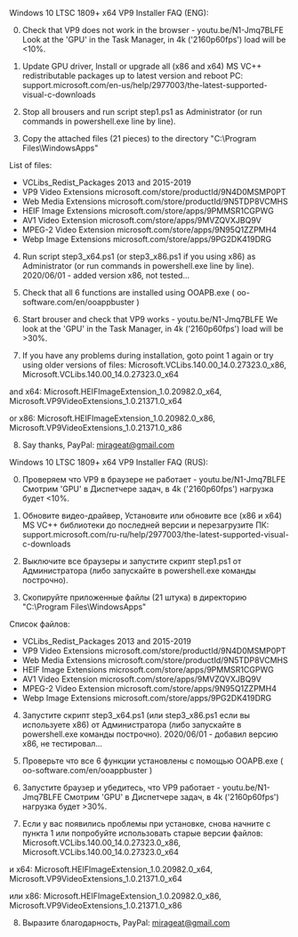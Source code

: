 Windows 10 LTSC 1809+ x64 VP9 Installer FAQ (ENG):

0) Сheck that VP9 does not work in the browser - youtu.be/N1-Jmq7BLFE
Look at the 'GPU' in the Task Manager, in 4k ('2160p60fps') load will be <10%.

1) Update GPU driver, Install or upgrade all (x86 and x64) MS VC++ redistributable packages up to latest version and reboot PC: support.microsoft.com/en-us/help/2977003/the-latest-supported-visual-c-downloads

2) Stop all brousers and run script step1.ps1 as Administrator (or run commands in powershell.exe line by line).

3) Copy the attached files (21 pieces) to the directory "C:\Program Files\WindowsApps\"

List of files:
- VCLibs_Redist_Packages 2013 and 2015-2019
- VP9 Video Extensions microsoft.com/store/productId/9N4D0MSMP0PT
- Web Media Extensions microsoft.com/store/productId/9N5TDP8VCMHS
- HEIF Image Extensions microsoft.com/store/apps/9PMMSR1CGPWG
- AV1 Video Extension microsoft.com/store/apps/9MVZQVXJBQ9V
- MPEG-2 Video Extension microsoft.com/store/apps/9N95Q1ZZPMH4
- Webp Image Extensions microsoft.com/store/apps/9PG2DK419DRG

4) Run script step3_x64.ps1 (or step3_x86.ps1 if you using x86) as Administrator (or run commands in powershell.exe line by line). 2020/06/01 - added version x86, not tested...

5) Check that all 6 functions are installed using OOAPB.exe ( oo-software.com/en/ooappbuster )

6) Start brouser and check that VP9 works - youtu.be/N1-Jmq7BLFE
We look at the 'GPU' in the Task Manager, in 4k ('2160p60fps') load will be >30%.

7) If you have any problems during installation, goto point 1 again or try using older versions of files: 
Microsoft.VCLibs.140.00_14.0.27323.0_x86, Microsoft.VCLibs.140.00_14.0.27323.0_x64 

and x64: Microsoft.HEIFImageExtension_1.0.20982.0_x64, Microsoft.VP9VideoExtensions_1.0.21371.0_x64 

or x86: Microsoft.HEIFImageExtension_1.0.20982.0_x86, Microsoft.VP9VideoExtensions_1.0.21371.0_x86 

8) Say thanks, PayPal: mirageat@gmail.com



Windows 10 LTSC 1809+ x64 VP9 Installer FAQ (RUS):

0) Проверяем что VP9 в браузере не работает - youtu.be/N1-Jmq7BLFE
Cмотрим 'GPU' в Диспетчере задач, в 4k ('2160p60fps') нагрузка будет <10%.

1) Обновите видео-драйвер, Установите или обновите все (x86 и x64) MS VC++ библиотеки до последней версии и перезагрузите ПК: support.microsoft.com/ru-ru/help/2977003/the-latest-supported-visual-c-downloads

2) Выключите все браузеры и запустите скрипт step1.ps1 от Администратора (либо запускайте в powershell.exe команды построчно).

3) Скопируйте приложенные файлы (21 штука) в директорию "C:\Program Files\WindowsApps\"

Список файлов: 
- VCLibs_Redist_Packages 2013 and 2015-2019
- VP9 Video Extensions microsoft.com/store/productId/9N4D0MSMP0PT
- Web Media Extensions microsoft.com/store/productId/9N5TDP8VCMHS
- HEIF Image Extensions microsoft.com/store/apps/9PMMSR1CGPWG
- AV1 Video Extension microsoft.com/store/apps/9MVZQVXJBQ9V
- MPEG-2 Video Extension microsoft.com/store/apps/9N95Q1ZZPMH4
- Webp Image Extensions microsoft.com/store/apps/9PG2DK419DRG

4) Запустите скрипт step3_x64.ps1 (или step3_x86.ps1 если вы используете x86) от Администратора (либо запускайте в powershell.exe команды построчно). 2020/06/01 - добавил версию x86, не тестировал...

5) Проверьте что все 6 функции установлены с помощью OOAPB.exe ( oo-software.com/en/ooappbuster )

6) Запустите браузер и убедитесь, что VP9 работает - youtu.be/N1-Jmq7BLFE
Cмотрим 'GPU' в Диспетчере задач, в 4k ('2160p60fps') нагрузка будет >30%.

7) Если у вас появились проблемы при установке, снова начните с пункта 1 или попробуйте использовать старые версии файлов: 
Microsoft.VCLibs.140.00_14.0.27323.0_x86, Microsoft.VCLibs.140.00_14.0.27323.0_x64 

и x64: Microsoft.HEIFImageExtension_1.0.20982.0_x64, Microsoft.VP9VideoExtensions_1.0.21371.0_x64 

или x86: Microsoft.HEIFImageExtension_1.0.20982.0_x86, Microsoft.VP9VideoExtensions_1.0.21371.0_x86 

8) Выразите благодарность, PayPal: mirageat@gmail.com

